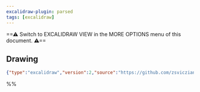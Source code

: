 ```yaml
---
excalidraw-plugin: parsed
tags: [excalidraw]
---
```


==⚠ Switch to EXCALIDRAW VIEW in the MORE OPTIONS menu of this document. ⚠==

## Drawing

```json
{"type":"excalidraw","version":2,"source":"https://github.com/zsviczian/obsidian-excalidraw-plugin/releases/tag/2.1.4","elements":[],"appState":{"gridSize":null,"viewBackgroundColor":"#ffffff"}}
```

%%

